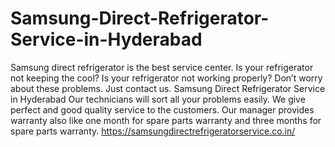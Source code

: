 # Samsung-Direct-Refrigerator-Service-in-Hyderabad
Samsung direct refrigerator is the best service center. Is your refrigerator not keeping the   cool? Is your refrigerator not working properly? Don’t worry about these problems. Just contact us. Samsung Direct Refrigerator Service in Hyderabad  Our technicians will sort all your problems easily. We give perfect and good quality service to the customers. Our manager provides warranty also like one month for spare parts warranty and three months for spare parts warranty. https://samsungdirectrefrigeratorservice.co.in/
